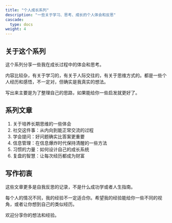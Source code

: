 ```yaml
---
title: "个人成长系列"
description: "一些关于学习、思考、成长的个人体会和反思"
cascade:
  type: docs
weight: 4
---
```


## 关于这个系列

这个系列分享一些我在成长过程中的体会和思考。

内容比较杂，有关于学习的，有关于人际交往的，有关于思维方式的。都是一些个人经历和感悟，不一定对，但确实是我真实的想法。

写出来主要是为了整理自己的思路，如果能给你一些启发就更好了。

## 系列文章

1. 关于培养长期思维的一些体会
2. 社交这件事：从内向到能正常交流的过程
3. 学会提问：好问题确实比答案更重要
4. 信息管理：在信息爆炸时代保持清醒的一些方法
5. 习惯的力量：如何设计自己的成长系统
6. 复盘的智慧：让每次经历都成为财富

## 写作初衷

这些文章更多是自我反思的记录，不是什么成功学或者人生指南。

每个人的情况不同，我的经验不一定适合你。希望我的经验能给你一些不同的视角，或者让你想到自己的类似经历。

欢迎分享你的想法和经验。
